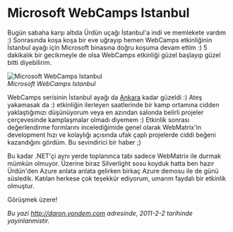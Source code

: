 # Microsoft WebCamps Istanbul 

Bugün sabaha karşı altıda Ürdün uçağı İstanbul'a indi ve memlekete
vardım :) Sonrasında koşa koşa bir eve uğrayıp hemen WebCamps
etkinliğinin İstanbul ayağı için Microsoft binasına doğru koşuma devam
ettim :) 5 dakikalık bir gecikmeyle de olsa WebCamps etkinliği güzel
başlayıp güzel bitti diyebilirim.

![Microsoft WebCamps
Istanbul](../media/Microsoft_WebCamps_Istanbul/01022011_1.jpg)\
*Microsoft WebCamps Istanbul*

WebCamps serisinin İstanbul ayağı da
[Ankara](http://daron.yondem.com/tr/post/e1da472e-5549-4e54-88bc-b15dcd3e5bcc)
kadar güzeldi :) Ateş yakamasak da :) etkinliğin ilerleyen saatlerinde
bir kamp ortamına cidden yaklaştığımızı düşünüyorum veya en azından
salonda belirli projeler çerçevesinde kamplaşmalar olmadı diyemem :)
Etkinlik sonrası değerlendirme formlarını incelediğimide genel olarak
WebMatrix'in development hızı ve kolaylığı açısında ufak çaplı
projelerde ciddi beğeni kazandığını gördüm. Bu sevindirici bir haber ;)

Bu kadar .NET'çi aynı yerde toplanınca tabi sadece WebMatrix ile durmak
mümkün olmuyor. Üzerine biraz Silverlight sosu koyduk hatta ben hazır
Ürdün'den Azure anlata anlata gelirken birkaç Azure demosu ile de günü
süsledik. Katılan herkese çok teşekkür ediyorum, umarım faydalı bir
etkinlik olmuştur.

Görüşmek üzere!


*Bu yazi http://daron.yondem.com adresinde, 2011-2-2 tarihinde yayinlanmistir.*